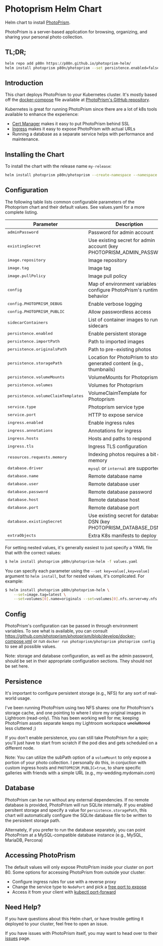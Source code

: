 # Photoprism Helm Chart
Helm chart to install [PhotoPrism](https://photoprism.org/).

PhotoPrism is a server-based application for browsing, organizing, and sharing your personal photo collection.


## TL;DR;

```bash
helm repo add p80n https://p80n.github.io/photoprism-helm/
helm install photoprism p80n/photoprism --set persistence.enabled=false
```

## Introduction

This chart deploys PhotoPrism to your Kubernetes cluster. It's mostly based off the
[docker-compose](https://github.com/photoprism/photoprism/blob/develop/compose.yaml) file
available at [PhotoPrism's GitHub repository](https://github.com/photoprism/photoprism).

Kubernetes is great for running PhotoPrism since there are a lot of k8s tools available to enhance 
the experience:
- [Cert Manager](https://github.com/jetstack/cert-manager) makes it easy to put PhotoPrism behind SSL
- [Ingress](https://kubernetes.io/docs/concepts/services-networking/ingress/) makes it easy to expose PhotoPrism with actual URLs
- Running a database as a separate service helps with performance and maintenance.


## Installing the Chart

To install the chart with the release name `my-release`:

```bash
helm install photoprism p80n/photoprism --create-namespace --namespace photoprism -f values.yaml
```


## Configuration

The following table lists common configurable parameters of the Photoprism chart and their default values.
See values.yaml for a more complete listing.


| Parameter                               | Description    | Default     |
|-----------------------------------------|----------------|--------------|
| <span style="font-family: monospace">adminPassword</span>       | Password for admin account | photoprism |
| <span style="font-family: monospace">existingSecret</span>         | Use existing secret for admin account (key PHOTOPRISM_ADMIN_PASSWORD) | |
| <span style="font-family: monospace">image.repository</span>       | Image repository | <span style="font-family: monospace">photoprism/photoprism</span> |
| <span style="font-family: monospace">image.tag</span>              | Image tag | <span style="font-family: monospace">20210222</span> |
| <span style="font-family: monospace">image.pullPolicy</span>       | Image pull policy | <span style="font-family: monospace">IfNotPresent</span> |
| <span style="font-family: monospace">config</span>                  | Map of environment variables to configure PhotoPrism's runtime behavior | |
| <span style="font-family: monospace">config.PHOTOPRISM_DEBUG</span> | Enable verbose logging | |
| <span style="font-family: monospace">config.PHOTOPRISM_PUBLIC</span> | Allow passwordless access | |
| <span style="font-family: monospace">sidecarContainers</span>      | List of container images to run as sidecars | |
| <span style="font-family: monospace">persistence.enabled</span>    | Enable persistent storage | <span style="font-family: monospace">true</span> |
| <span style="font-family: monospace">persistence.importPath</span> | Path to imported images | <span style="font-family: monospace">/assets/photos/import</span> |
| <span style="font-family: monospace">persistence.originalsPath</span> | Path to pre-existing photos | <span style="font-family: monospace">/assets/photos/originals</span> |
| <span style="font-family: monospace">persistence.storagePath</span> | Location for PhotoPrism to store generated content (e.g., thumbnails) | <span style="font-family: monospace">/assets/photos/originals</span> |
| <span style="font-family: monospace">persistence.volumeMounts</span>  | VolumeMounts for Photoprism | See <span style="font-family: monospace">values.yaml</span> |
| <span style="font-family: monospace">persistence.volumes</span>    | Volumes for Photoprism | <span style="font-family: monospace">nil</span> |
| <span style="font-family: monospace">persistence.volumeClaimTemplates</span> | VolumeClaimTemplate for Photoprism | See <span style="font-family: monospace">values.yaml</span> |
| <span style="font-family: monospace">service.type</span>           | Photoprism service type | <span style="font-family: monospace">ClusterIP</span> |
| <span style="font-family: monospace">service.port</span>           | HTTP to expose service | <span style="font-family: monospace">80</span> |
| <span style="font-family: monospace">ingress.enabled</span>        | Enable ingress rules | <span style="font-family: monospace">false</span> |
| <span style="font-family: monospace">ingress.annotations</span>    | Annotations for ingress | <span style="font-family: monospace">{}</span> |
| <span style="font-family: monospace">ingress.hosts</span>          | Hosts and paths to respond | See <span style="font-family: monospace">values.yaml</span> |
| <span style="font-family: monospace">ingress.tls</span>            | Ingress TLS configuration | <span style="font-family: monospace">[]</span> |
| <span style="font-family: monospace">resources.requests.memory</span> | Indexing photos requires a bit of memory | <span style="font-family: monospace">2Gi</span> |
| <span style="font-family: monospace">database.driver</span>        | <span style="font-family: monospace">mysql</span> or <span style="font-family: monospace">internal</span> are supported | <span style="font-family: monospace">internal</span> |
| <span style="font-family: monospace">database.name</span>          | Remote database name | <span style="font-family: monospace">nil</span> |
| <span style="font-family: monospace">database.user</span>          | Remote database user | <span style="font-family: monospace">nil</span> |
| <span style="font-family: monospace">database.password</span>      | Remote database password | <span style="font-family: monospace">nil</span> |
| <span style="font-family: monospace">database.host</span>          | Remote database host | <span style="font-family: monospace">nil</span> |
| <span style="font-family: monospace">database.port</span>          | Remote database port | <span style="font-family: monospace">nil</span> |
| <span style="font-family: monospace">database.existingSecret</span> | Use existing secret for database DSN (key PHOTOPRISM_DATABASE_DSN) | |
| <span style="font-family: monospace">extraObjects</span>           | Extra K8s manifests to deploy | <span style="font-family: monospace">[]</span> |


For setting nested values, it's generally easiest to just specify a YAML file that with the correct values:

```bash
$ helm install photoprism p80n/photoprism-helm -f values.yaml
```

You can specify each parameter using the `--set key=value[,key=value]` argument to `helm install`, but for nested values, it's complicated. For example:
```bash
$ helm install photoprism p80n/photoprism-helm \
    --set=image.tag=latest \
    --set=volumes[0].name=originals --set=volumes[0].nfs.server=my.nfs.server --set=volumes[0].nfs.path=/path
```

## Config
PhotoPrism's configuration can be passed in through environment variables.
To see what is available, you can consult
https://github.com/photoprism/photoprism/blob/develop/docker-compose.yml
or run `docker run photoprism/photoprism photoprism config` to see all possible values.

Note: storage and database configuration, as well as the admin password, should be set
in their appropriate configuration sections. They should not be set here.


## Persistence

It's important to configure persistent storage (e.g., NFS) for any sort of real-world usage.

I've been running PhotoPrism using two NFS shares: one for PhotoPrism's storage cache, and one pointing to where I store my original images in Lightroom (read-only).
This has been working well for me; keeping PhotoPrism assets separate keeps my Lightroom workspace ~~uncluttered~~ less cluttered ;)

If you don't enable persistence, you can still take PhotoPrism for a spin; you'll just have to start from scratch if the pod dies and gets scheduled on a different node.

Note: You can utilize the subPath option of a `volueMount` to only expose a portion of your photo collection. I personally do this, in conjuction with
custom ingress hosts and `PHOTOPRISM_PUBLIC=true`, to share specific galleries with friends with a simple URL (e.g., my-wedding.mydomain.com)


## Database

PhotoPrism can be run without any external dependencies. If no remote database is provided, PhotoPrism will
run SQLite internally. If you enabled persitent storage and specify a value for `persistence.storagePath`, this chart
will automatically configure the SQLite database file to be written to the persistent storage path.

Alternately, if you prefer to run the database separately, you can point PhotoPrism at a MySQL-compatible database
instance (e.g., MySQL, MariaDB, Percona)

## Accessing PhotoPrism

The default values will only expose PhotoPrism inside your cluster on port 80. Some options for accessing PhotoPrism from outside your cluster:
- Configure ingress rules for use with a reverse proxy
- Change the service type to `NodePort` and pick a [free port to expose](https://kubernetes.io/docs/concepts/services-networking/service/)
- Access it from your client with [kubectl port-forward](https://kubernetes.io/docs/tasks/access-application-cluster/port-forward-access-application-cluster/)

## Need Help?

If you have questions about this Helm chart, or have trouble getting it deployed to your cluster, feel free to open an issue.

If you have issues with PhotoPrism itself, you may want to head over to their [issues](https://github.com/photoprism/photoprism/issues) page.
